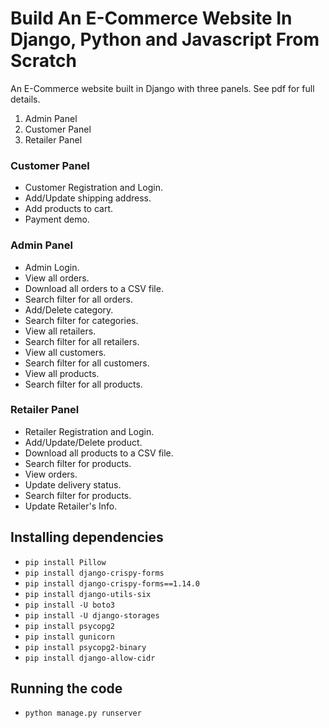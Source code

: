 # Build An E-Commerce Website In Django, Python and Javascript From Scratch

An E-Commerce website built in Django with three panels. See pdf for full details.

1. Admin Panel
2. Customer Panel
3. Retailer Panel

### Customer Panel

- Customer Registration and Login.
- Add/Update shipping address.
- Add products to cart.
- Payment demo.

### Admin Panel

- Admin Login.
- View all orders.
- Download all orders to a CSV file.
- Search filter for all orders.
- Add/Delete category.
- Search filter for categories.
- View all retailers.
- Search filter for all retailers.
- View all customers.
- Search filter for all customers.
- View all products.
- Search filter for all products.

### Retailer Panel

- Retailer Registration and Login.
- Add/Update/Delete product.
- Download all products to a CSV file.
- Search filter for products.
- View orders.
- Update delivery status.
- Search filter for products.
- Update Retailer's Info.

## Installing dependencies

- `pip install Pillow`
- `pip install django-crispy-forms`
- `pip install django-crispy-forms==1.14.0`
- `pip install django-utils-six`
- `pip install -U boto3`
- `pip install -U django-storages`
- `pip install psycopg2`
- `pip install gunicorn`
- `pip install psycopg2-binary`
- `pip install django-allow-cidr`

## Running the code

- `python manage.py runserver`
